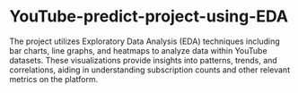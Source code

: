 # YouTube-predict-project-using-EDA
  The project utilizes Exploratory Data Analysis (EDA) techniques including bar charts, line graphs, and heatmaps to analyze data within YouTube datasets. These visualizations provide insights into patterns, trends, and correlations, aiding in understanding subscription counts and other relevant metrics on the platform.

